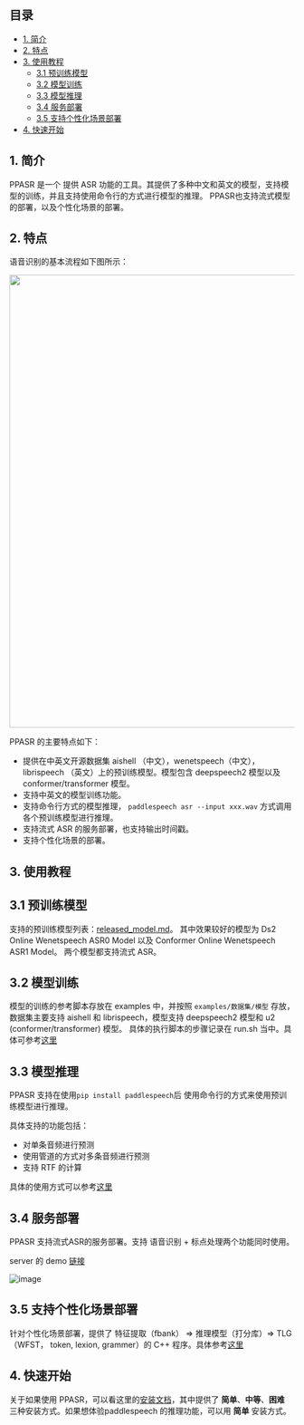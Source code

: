 ## 目录
- [1. 简介](#1)
- [2. 特点](#2)
- [3. 使用教程](#3)
    - [3.1 预训练模型](#31)
    - [3.2 模型训练](#32)
    - [3.3 模型推理](#33)
    - [3.4 服务部署](#33)
    - [3.5 支持个性化场景部署](#33)
- [4. 快速开始](#4)

<a name="1"></a>
## 1. 简介

PPASR 是一个 提供 ASR 功能的工具。其提供了多种中文和英文的模型，支持模型的训练，并且支持使用命令行的方式进行模型的推理。 PPASR也支持流式模型的部署，以及个性化场景的部署。

<a name="2"></a>
## 2. 特点
语音识别的基本流程如下图所示：  
<center><img src=https://user-images.githubusercontent.com/87408988/168259962-cbe2008b-47b6-443d-9566-d77a5ca2eb25.png width="800" ></center>


PPASR 的主要特点如下：
-  提供在中英文开源数据集 aishell （中文），wenetspeech（中文），librispeech （英文）上的预训练模型。模型包含 deepspeech2 模型以及 conformer/transformer 模型。
-  支持中英文的模型训练功能。
-  支持命令行方式的模型推理， `paddlespeech asr --input xxx.wav` 方式调用各个预训练模型进行推理。
-  支持流式 ASR 的服务部署，也支持输出时间戳。
-  支持个性化场景的部署。

<a name="3"></a>
## 3. 使用教程

<a name="31"></a>
## 3.1 预训练模型
支持的预训练模型列表：[released_model.md](https://github.com/PaddlePaddle/PaddleSpeech/blob/develop/docs/source/released_model.md)。
其中效果较好的模型为 Ds2 Online Wenetspeech ASR0 Model 以及 Conformer Online Wenetspeech ASR1 Model。 两个模型都支持流式 ASR。


<a name="32"></a>
## 3.2 模型训练

模型的训练的参考脚本存放在 examples 中，并按照 `examples/数据集/模型` 存放，数据集主要支持 aishell 和 librispeech，模型支持 deepspeech2 模型和 u2 (conformer/transformer) 模型。
具体的执行脚本的步骤记录在 run.sh 当中。具体可参考[这里](https://github.com/PaddlePaddle/PaddleSpeech/tree/develop/examples/aishell/asr1)


<a name="33"></a>
## 3.3 模型推理

PPASR 支持在使用`pip install paddlespeech`后 使用命令行的方式来使用预训练模型进行推理。

具体支持的功能包括：

- 对单条音频进行预测
- 使用管道的方式对多条音频进行预测
- 支持 RTF 的计算

具体的使用方式可以参考[这里](https://github.com/PaddlePaddle/PaddleSpeech/blob/develop/demos/speech_recognition/README_cn.md) 


<a name="34"></a>
## 3.4 服务部署

PPASR 支持流式ASR的服务部署。支持 语音识别 + 标点处理两个功能同时使用。

server 的 demo [链接](https://github.com/PaddlePaddle/PaddleSpeech/tree/develop/demos/streaming_asr_server)

![image](https://user-images.githubusercontent.com/87408988/168255342-1fc790c0-16f4-4540-a861-db239076727c.png)

<a name="35"></a>
## 3.5 支持个性化场景部署

针对个性化场景部署，提供了 特征提取（fbank） => 推理模型（打分库）=> TLG（WFST， token, lexion, grammer）的 C++ 程序。具体参考[这里](https://github.com/PaddlePaddle/PaddleSpeech/tree/develop/speechx)

<a name="4"></a>
## 4. 快速开始

关于如果使用 PPASR，可以看这里的[安装文档](https://github.com/PaddlePaddle/PaddleSpeech/blob/develop/docs/source/install_cn.md)，其中提供了 **简单**、**中等**、**困难** 三种安装方式。如果想体验paddlespeech 的推理功能，可以用 **简单** 安装方式。


